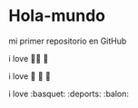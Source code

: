 # Hola-mundo

mi primer repositorio en GitHub

i love :icecream::pizza: :dog:

i love 🍔 :hotdog: :girl:

i love :basquet: :deports: :balon: 
